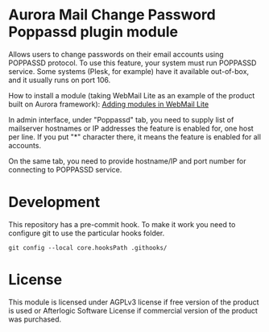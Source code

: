 # Aurora Mail Change Password Poppassd plugin module

Allows users to change passwords on their email accounts using POPPASSD protocol. To use this feature, your system must run POPPASSD service. Some systems (Plesk, for example) have it available out-of-box, and it usually runs on port 106.

How to install a module (taking WebMail Lite as an example of the product built on Aurora framework): [Adding modules in WebMail Lite](https://afterlogic.com/docs/webmail-lite-8/installation/adding-modules)

In admin interface, under "Poppassd" tab, you need to supply list of mailserver hostnames or IP addresses the feature is enabled for, one host per line. If you put "*" character there, it means the feature is enabled for all accounts.

On the same tab, you need to provide hostname/IP and port number for connecting to POPPASSD service.

# Development
This repository has a pre-commit hook. To make it work you need to configure git to use the particular hooks folder.

`git config --local core.hooksPath .githooks/`

# License
This module is licensed under AGPLv3 license if free version of the product is used or Afterlogic Software License if commercial version of the product was purchased.